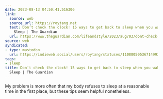 ```yaml
---
date: 2023-08-13 04:50:41.516306
link:
  source: web
  source_url: https://roytang.net
  text: Don’t check the clock! 15 ways to get back to sleep when you wake at 3am |
    Sleep | The Guardian
  url: https://www.theguardian.com/lifeandstyle/2023/aug/03/dont-check-the-clock-15-ways-to-get-back-to-sleep-when-you-wake-at-3am
source: web
syndicated:
- type: mastodon
  url: https://indieweb.social/users/roytang/statuses/110880505367149938
tags:
- sleep
title: Don’t check the clock! 15 ways to get back to sleep when you wake at 3am |
  Sleep | The Guardian
---
```


My problem is more often that my body refuses to sleep at a reasonable time in the first place, but these tips seem helpful nonetheless.